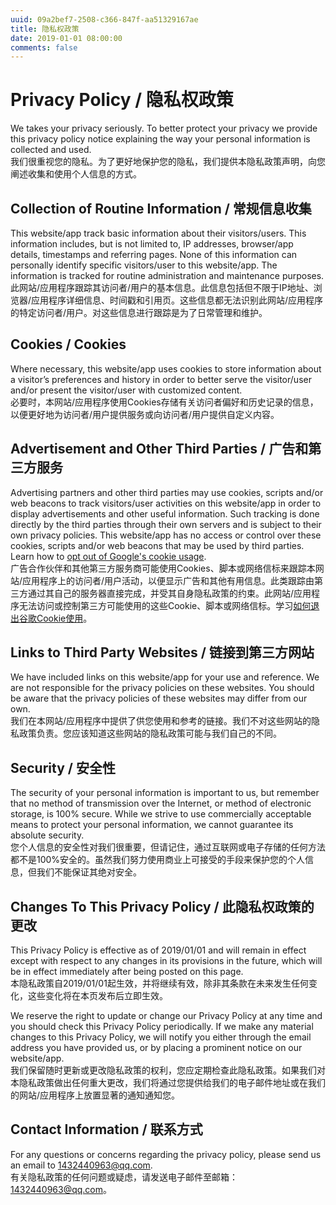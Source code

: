 ```yaml
---
uuid: 09a2bef7-2508-c366-847f-aa51329167ae
title: 隐私权政策
date: 2019-01-01 08:00:00
comments: false
---
```


# Privacy Policy / 隐私权政策

We takes your privacy seriously. To better protect your privacy we provide this privacy policy notice explaining the way your personal information is collected and used.  
我们很重视您的隐私。为了更好地保护您的隐私，我们提供本隐私政策声明，向您阐述收集和使用个人信息的方式。

## Collection of Routine Information / 常规信息收集

This website/app track basic information about their visitors/users. This information includes, but is not limited to, IP addresses, browser/app details, timestamps and referring pages. None of this information can personally identify specific visitors/user to this website/app. The information is tracked for routine administration and maintenance purposes.  
此网站/应用程序跟踪其访问者/用户的基本信息。此信息包括但不限于IP地址、浏览器/应用程序详细信息、时间戳和引用页。这些信息都无法识别此网站/应用程序的特定访问者/用户。对这些信息进行跟踪是为了日常管理和维护。

## Cookies / Cookies

Where necessary, this website/app uses cookies to store information about a visitor’s preferences and history in order to better serve the visitor/user and/or present the visitor/user with customized content.  
必要时，本网站/应用程序使用Cookies存储有关访问者偏好和历史记录的信息，以便更好地为访问者/用户提供服务或向访问者/用户提供自定义内容。

## Advertisement and Other Third Parties / 广告和第三方服务

Advertising partners and other third parties may use cookies, scripts and/or web beacons to track visitors/user activities on this website/app in order to display advertisements and other useful information. Such tracking is done directly by the third parties through their own servers and is subject to their own privacy policies. This website/app has no access or control over these cookies, scripts and/or web beacons that may be used by third parties. Learn how to [opt out of Google's cookie usage](http://www.google.com/privacy_ads.html).  
广告合作伙伴和其他第三方服务商可能使用Cookies、脚本或网络信标来跟踪本网站/应用程序上的访问者/用户活动，以便显示广告和其他有用信息。此类跟踪由第三方通过其自己的服务器直接完成，并受其自身隐私政策的约束。此网站/应用程序无法访问或控制第三方可能使用的这些Cookie、脚本或网络信标。学习[如何退出谷歌Cookie使用](http://www.google.com/privacy_ads.html)。

## Links to Third Party Websites / 链接到第三方网站

We have included links on this website/app for your use and reference. We are not responsible for the privacy policies on these websites. You should be aware that the privacy policies of these websites may differ from our own.  
我们在本网站/应用程序中提供了供您使用和参考的链接。我们不对这些网站的隐私政策负责。您应该知道这些网站的隐私政策可能与我们自己的不同。

## Security / 安全性

The security of your personal information is important to us, but remember that no method of transmission over the Internet, or method of electronic storage, is 100% secure. While we strive to use commercially acceptable means to protect your personal information, we cannot guarantee its absolute security.  
您个人信息的安全性对我们很重要，但请记住，通过互联网或电子存储的任何方法都不是100%安全的。虽然我们努力使用商业上可接受的手段来保护您的个人信息，但我们不能保证其绝对安全。

## Changes To This Privacy Policy / 此隐私权政策的更改

This Privacy Policy is effective as of 2019/01/01 and will remain in effect except with respect to any changes in its provisions in the future, which will be in effect immediately after being posted on this page.  
本隐私政策自2019/01/01起生效，并将继续有效，除非其条款在未来发生任何变化，这些变化将在本页发布后立即生效。

We reserve the right to update or change our Privacy Policy at any time and you should check this Privacy Policy periodically. If we make any material changes to this Privacy Policy, we will notify you either through the email address you have provided us, or by placing a prominent notice on our website/app.  
我们保留随时更新或更改隐私政策的权利，您应定期检查此隐私政策。如果我们对本隐私政策做出任何重大更改，我们将通过您提供给我们的电子邮件地址或在我们的网站/应用程序上放置显著的通知通知您。

## Contact Information / 联系方式

For any questions or concerns regarding the privacy policy, please send us an email to <1432440963@qq.com>.  
有关隐私政策的任何问题或疑虑，请发送电子邮件至邮箱：<1432440963@qq.com>。
